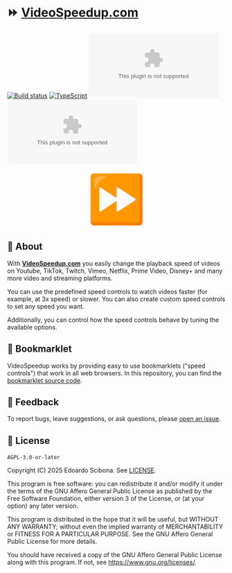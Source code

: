# ⏩ [VideoSpeedup.com]

[![Build status](https://img.shields.io/github/actions/workflow/status/velut/videospeedup.com/main.yml?branch=main)](https://github.com/velut/videospeedup.com/actions/workflows/main.yml?query=workflow%3ACI)
[![TypeScript](https://img.shields.io/badge/%3C/%3E-TypeScript-blue)](https://www.typescriptlang.org/)
![Language](https://img.shields.io/github/languages/top/velut/videospeedup.com)
[![License](https://img.shields.io/github/license/velut/videospeedup.com)](LICENSE)

<p align="center">
    <a href="https://www.videospeedup.com">
        <img width="128" src="static/android-chrome-192x192.png?raw=true" alt="Fast forward button icon">
    </a>
</p>

## 📖 About

With **[VideoSpeedup.com]** you easily change the playback speed of videos on Youtube, TikTok, Twitch,
Vimeo, Netflix, Prime Video, Disney+ and many more video and streaming platforms.

You can use the predefined speed controls to watch videos faster (for example, at 3x speed) or slower.
You can also create custom speed controls to set any speed you want.

Additionally, you can control how the speed controls behave by tuning the available options.

## 📃 Bookmarklet

VideoSpeedup works by providing easy to use bookmarklets ("speed controls") that work in all web browsers.
In this repository, you can find the [bookmarklet source code](src/lib/bookmarklet.js).

## 💬 Feedback

To report bugs, leave suggestions, or ask questions, please [open an issue](https://github.com/velut/videospeedup.com/issues).

## 📜 License

    AGPL-3.0-or-later

Copyright (C) 2025 Edoardo Scibona. See [LICENSE](LICENSE).

This program is free software: you can redistribute it and/or modify
it under the terms of the GNU Affero General Public License as published by
the Free Software Foundation, either version 3 of the License, or
(at your option) any later version.

This program is distributed in the hope that it will be useful,
but WITHOUT ANY WARRANTY; without even the implied warranty of
MERCHANTABILITY or FITNESS FOR A PARTICULAR PURPOSE. See the
GNU Affero General Public License for more details.

You should have received a copy of the GNU Affero General Public License
along with this program. If not, see <https://www.gnu.org/licenses/>.

[VideoSpeedup.com]: https://www.videospeedup.com
